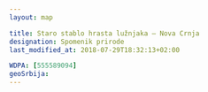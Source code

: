```yaml
---
layout: map

title: Staro stablo hrasta lužnjaka – Nova Crnja
designation: Spomenik prirode
last_modified_at: 2018-07-29T18:32:13+02:00

WDPA: [555589094]
geoSrbija:
---
```

